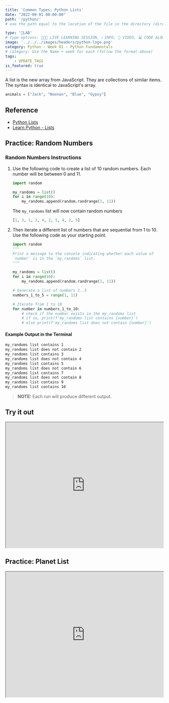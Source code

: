 ```yaml
---
title: 'Common Types: Python Lists'
date: "2022-09-01 08:00:00"
path: '/python/'
# use the path equal to the location of the file in the directory (directory structure)

type: '🥼LAB'
# type options: 👩🏽‍🏫 LIVE LEARNING SESSION, ℹ️ INFO, 🎥 VIDEO, 💻 CODE ALONG, 🥼LAB, ↩️ REVIEW/NOTES, 👥 GROUP LEARNING, 👷🏼‍♂️ GROUP PROJECT, 🧠 ASSESSMENT, 📝 ASSIGNMENT
image: '../../../images/headers/python-logo.png'
category: Python - Week 01 - Python Fundamentals
# category: Use the Name + week for each (follow the format above)
tags:
    - UPDATE_TAGS
is_featured: true
---
```


A list is the new array from JavaScript. They are collections of similar items. The syntax is identical to JavaScript's array.

```py
animals = ["Jack", "Noonan", "Blue", "Gypsy"]
```

## Reference

* [Python Lists](https://docs.python.org/3.6/tutorial/datastructures.html)
* [Learn Python - Lists](http://www.learnpython.org/en/Lists)


## Practice: Random Numbers

### Random Numbers Instructions

1. Use the following code to create a list of 10 random numbers. Each number will be between 0 and 11.

    ```py
    import random

    my_randoms = list()
    for i in range(10):
        my_randoms.append(random.randrange(1, 11))
    ```

    The `my_randoms` list will now contain random numbers

    ```py
    [1, 3, 1, 2, 4, 2, 5, 4, 2, 5]
    ```

1. Then iterate a different list of numbers that are sequential from 1 to 10. Use the following code as your starting point.

    ```py
    import random
    """
    Print a message to the console indicating whether each value of
    `number` is in the `my_randoms` list.
    """

    my_randoms = list()
    for i in range(10):
        my_randoms.append(random.randrange(1, 11))

    # Generate a list of numbers 1..5
    numbers_1_to_5 = range(1, 11)

    # Iterate from 1 to 10
    for number in numbers_1_to_10:
        # check if the number exists in the my_randoms list
        # if so, print(f'my_randoms list contains {number}')
        # else print(f'my_randoms list does not contain {number}')
    ```

#### Example Output in the Terminal

```sh
my_randoms list contains 1
my_randoms list does not contain 2
my_randoms list contains 3
my_randoms list does not contain 4
my_randoms list contains 5
my_randoms list does not contain 6
my_randoms list contains 7
my_randoms list does not contain 8
my_randoms list contains 9
my_randoms list contains 10
```

> **NOTE:** Each run will produce different output.

## Try it out
<iframe src="https://replit.com/@callmedrt/Common-Types-Python-Lists?embed=true" width="100%" height="400"></iframe>

## Practice: Planet List

<iframe src="https://replit.com/@callmedrt/Exercise-Planet-List?embed=true" width="100%" height="400"></iframe>

<!-- ### Setup

```sh
mkdir -p ~/workspace/python/lists && cd $_
echo 'planet_list = ["Mercury", "Mars"]' >> planets.py
```

### Planet List Instructions

1. Use `append()` to add Jupiter and Saturn at the end of the list.
1. Use the `extend()` method to add another list of the last two planets in our solar system to the end of the list.
1. Use `insert()` to add Earth, and Venus in the correct order.
1. Use `append()` again to add Pluto to the end of the list.
1. Now that all the planets are in the list, slice the list in order to get the rocky planets into a new list called `rocky_planets`.
1. Being good amateur astronomers, we know that Pluto is now a dwarf planet, so use the `del` operation to remove it from the end of `planet_list`.

## 🟡 Challenge: Iterating over planets

1. Create another list containing tuples. Each tuple will hold the name of a spacecraft that we have launched, and the names of the planet(s) that it has visited, or landed on.

    ```py
    # Example spacecraft list
    spacecraft = [
       ("Cassini", "Saturn"),
       ("Viking", "Mars"),
    ]
    ```

1. Iterate over your list of planets, and inside that loop, iterate over the list of tuples. Print, for each planet, which satellites have visited it.
 -->
